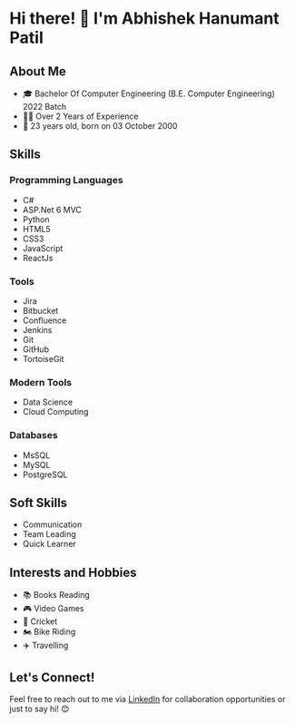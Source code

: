 # Hi there! 👋 I'm Abhishek Hanumant Patil

## About Me
- 🎓 Bachelor Of Computer Engineering (B.E. Computer Engineering) 2022 Batch
- 👨‍💻 Over 2 Years of Experience
- 📅 23 years old, born on 03 October 2000

## Skills
### Programming Languages
- C#
- ASP.Net 6 MVC
- Python
- HTML5
- CSS3
- JavaScript
- ReactJs

### Tools
- Jira
- Bitbucket
- Confluence
- Jenkins
- Git
- GitHub
- TortoiseGit

### Modern Tools
- Data Science
- Cloud Computing

### Databases
- MsSQL
- MySQL
- PostgreSQL

## Soft Skills
- Communication
- Team Leading
- Quick Learner

## Interests and Hobbies
- 📚 Books Reading
- 🎮 Video Games
- 🏏 Cricket
- 🏍️ Bike Riding
- ✈️ Travelling

## Let's Connect!
Feel free to reach out to me via [LinkedIn](https://www.linkedin.com/in/yuvraj96k/) for collaboration opportunities or just to say hi! 😊
